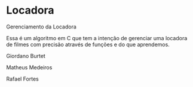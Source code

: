 # Locadora
Gerenciamento da Locadora

Essa é um algoritmo em C que tem a intenção de gerenciar uma locadora de filmes com precisão através de funções e do que aprendemos.

Giordano Burtet

Matheus Medeiros

Rafael Fortes
